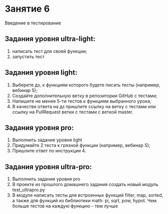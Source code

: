 # Занятие 6
Введение в тестирование

## Задания уровня ultra-light:
1.	написать тест для своей функции;
2.	запустить тест

## Задания уровня light:
1.	Выберете дз, к функциям которого будете писать тесты (например, вебинар 5);
2.	Создайте дополнительную ветку в репозитории GitHub с тестами;
3.	Напишите не менее 5-ти тестов к функциям выбранного урока;
4.	В качестве ответа на дз пришлите ссылку на ветку с тестами или ссылку на PullRequest ветки с тестами с веткой master.

## Задания уровня pro:
1.	Выполнить задание уровня light
2.	Придумайте 2 теста к грязной функции (например, вебинар 5);
3.	Пришлите ответ по инструкции 4.

## Задания уровня ultra-pro:
1.	Выполнить задание уровня pro
2.	В проекте из прошлого домашнего задания создать новый модуль test_ultrapro.py
3.	В модуле написать тесты для встроенных функций filter, map, sorted, а также для функций из библиотеки math: pi, sqrt, pow, hypot. Чем больше тестов на каждую функцию - тем лучше
